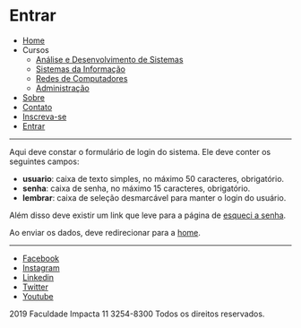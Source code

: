 # Entrar

- [Home](index.md)
 - Cursos
    - [Análise e Desenvolvimento de Sistemas](cursos/ads.md)
    - [Sistemas da Informação](cursos/si.md)
    - [Redes de Computadores](cursos/rc.md)
    - [Administração](cursos/adm.md)
 - [Sobre](sobre.md)
 - [Contato](contato.md)
 - [Inscreva-se](inscrever.md)
 - [Entrar](entrar.md)

---

Aqui deve constar o formulário de login do sistema. Ele deve conter os seguintes campos:

 - **usuario**: caixa de texto simples, no máximo 50 caracteres, obrigatório.
 - **senha**: caixa de senha, no máximo 15 caracteres, obrigatório.
 - **lembrar**: caixa de seleção desmarcável para manter o login do usuário.

Além disso deve existir um link que leve para a página de [esqueci a senha](esqueci.md).

Ao enviar os dados, deve redirecionar para a [home](index.md).

---

 - [Facebook](https://www.facebook.com/FacImpacta/)
 - [Instagram](https://www.instagram.com/faculdadeimpacta/)
 - [Linkedin](https://www.linkedin.com/edu/faculdade-impacta-tecnologia-161006)
 - [Twitter](https://twitter.com/facimpacta)
 - [Youtube](https://www.youtube.com/user/GrupoImpacta)

2019 Faculdade Impacta 11 3254-8300 Todos os direitos reservados.